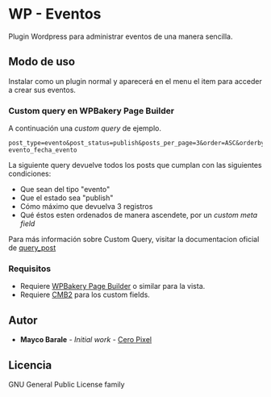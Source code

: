# WP - Eventos

Plugin Wordpress para administrar eventos de una manera sencilla.

## Modo de uso

Instalar como un plugin normal y aparecerá en el menu el item para acceder a crear sus eventos.

### Custom query en WPBakery Page Builder

A continuación una *custom query* de ejemplo.

```
post_type=evento&post_status=publish&posts_per_page=3&order=ASC&orderby=meta_value_num&meta_key=_knx-evento_fecha_evento
```

La siguiente query devuelve todos los posts que cumplan con las siguientes condiciones:

*   Que sean del tipo "evento"
*   Que el estado sea "publish"
*   Cómo máximo que devuelva 3 registros
*   Qué éstos esten ordenados de manera ascendete, por un *custom meta field*

Para más información sobre Custom Query, visitar la documentacion oficial de [query_post](https://developer.wordpress.org/reference/functions/query_posts/)

### Requisitos

* Requiere [WPBakery Page Builder](https://wpbakery.com/) o similar para la vista.
* Requiere [CMB2](https://es.wordpress.org/plugins/cmb2/) para los custom fields.

## Autor

* **Mayco Barale** - *Initial work* - [Cero Pixel](http://ceropixel.com.ar)

## Licencia

GNU General Public License family